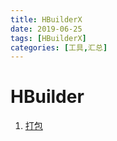```yaml
---
title: HBuilderX
date: 2019-06-25
tags: [HBuilderX]
categories: [工具,汇总]
---
```

# HBuilder

1. [打包](./package.md)